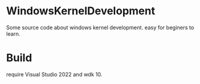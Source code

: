 # WindowsKernelDevelopment
Some source code about windows kernel development. easy for beginers to learn.
# Build
require Visual Studio 2022 and wdk 10.
